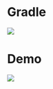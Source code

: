 # Gradle

[![](https://jitpack.io/v/zj565061763/compose-switch.svg)](https://jitpack.io/#zj565061763/compose-switch)

# Demo

![](https://thumbsnap.com/i/NdkgQub4.gif?1025)